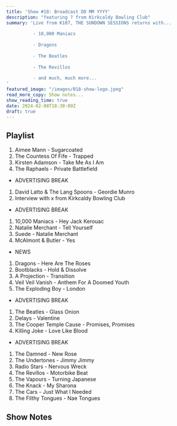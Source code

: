 ```yaml
---
title: 'Show #18: Broadcast DD MM YYYY'
description: "featuring ? from Kirkcaldy Bowling Club"
summary: 'Live from K107, THE SUNDOWN SESSIONS returns with...
 
          - 10,000 Maniacs
                    
          - Dragons
          
          - The Beatles
          
          - The Revillos
          
          - and much, much more...
'
featured_image: "/images/018-show-logo.jpeg"
read_more_copy: Show notes...
show_reading_time: true
date: 2024-02-08T18:30:09Z
draft: true
---
```


## Playlist

1. Aimee Mann - Sugarcoated
2. The Countess Of Fife - Trapped
3. Kirsten Adamson - Take Me As I Am
4. The Raphaels - Private Battlefield

- ADVERTISING BREAK

1. David Latto & The Lang Spoons - Geordie Munro
2. Interview with x from Kirkcaldy Bowling Club

- ADVERTISING BREAK

1. 10,000 Maniacs - Hey Jack Kerouac
2. Natalie Merchant - Tell Yourself
3. Suede - Natalie Merchant
4. McAlmont & Butler - Yes

- NEWS

1. Dragons - Here Are The Roses
2. Bootblacks - Hold & Dissolve
3. A Projection - Transition
4. Veil Veil Vanish - Anthem For A Doomed Youth
5. The Exploding Boy - London

- ADVERTISING BREAK

1. The Beatles - Glass Onion
2. Delays - Valentine
3. The Cooper Temple Cause - Promises, Promises
4. Killing Joke - Love Like Blood

- ADVERTISING BREAK

1. The Damned - New Rose
2. The Undertones - Jimmy Jimmy
3. Radio Stars - Nervous Wreck
4. The Revillos - Motorbike Beat
5. The Vapours - Turning Japanese
6. The Knack - My Sharona
7. The Cars - Just What I Needed
8. The Filthy Tongues - Nae Tongues

## Show Notes
